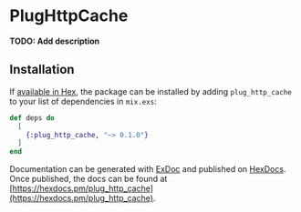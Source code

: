 # PlugHttpCache

**TODO: Add description**

## Installation

If [available in Hex](https://hex.pm/docs/publish), the package can be installed
by adding `plug_http_cache` to your list of dependencies in `mix.exs`:

```elixir
def deps do
  [
    {:plug_http_cache, "~> 0.1.0"}
  ]
end
```

Documentation can be generated with [ExDoc](https://github.com/elixir-lang/ex_doc)
and published on [HexDocs](https://hexdocs.pm). Once published, the docs can
be found at [https://hexdocs.pm/plug_http_cache](https://hexdocs.pm/plug_http_cache).

